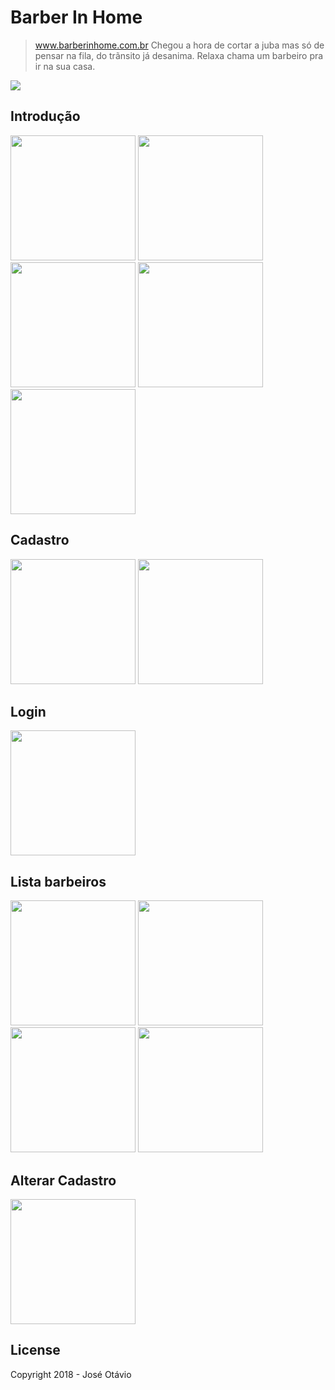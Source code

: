 # Barber In Home
> <a href="http://barberinhome.com.br">www.barberinhome.com.br</a>
> Chegou a hora de cortar a juba mas só de pensar na fila, do trãnsito já desanima. Relaxa chama um barbeiro pra ir na sua casa.

<img src="https://user-images.githubusercontent.com/32207134/41182748-66bfdeda-6b4d-11e8-812c-980691c8e4ad.jpg">


## Introdução
<p>
  <img width="200"  src="https://user-images.githubusercontent.com/32207134/41182322-7fbe69bc-6b4b-11e8-824a-4691159cd4b9.png">
  <img width="200"  src="https://user-images.githubusercontent.com/32207134/41182324-7fdd4d14-6b4b-11e8-901c-92cfaf9e0666.png">
  <img width="200"  src="https://user-images.githubusercontent.com/32207134/41182309-7e261122-6b4b-11e8-9a24-71af7b5a3091.png">
  <img width="200"  src="https://user-images.githubusercontent.com/32207134/41182310-7e459952-6b4b-11e8-91d5-7a0cc4bb6422.png">
  <img width="200"  src="https://user-images.githubusercontent.com/32207134/41182311-7e632c24-6b4b-11e8-80a4-21d0dc01d554.png">  
</p>


## Cadastro
<p>
  <img width="200"  src="https://user-images.githubusercontent.com/32207134/41182313-7e9d9be8-6b4b-11e8-9f4a-c8b5c6a516a7.png">
  <img width="200"  src="https://user-images.githubusercontent.com/32207134/41182314-7eb9a450-6b4b-11e8-90bb-970de524b06d.png">
</p>

## Login
<p>
  <img width="200"  src="https://user-images.githubusercontent.com/32207134/41182315-7ed46bdc-6b4b-11e8-924a-845190cffa60.png">
</p>

## Lista barbeiros
<p>
  <img width="200"  src="https://user-images.githubusercontent.com/32207134/41182316-7ef26c7c-6b4b-11e8-8556-b903081dd39d.png">
  <img width="200"  src="https://user-images.githubusercontent.com/32207134/41182317-7f112914-6b4b-11e8-8a9f-654d9b8268fb.png">
  <img width="200"  src="https://user-images.githubusercontent.com/32207134/41182318-7f2f3ada-6b4b-11e8-809a-c43c4a61ac99.png">
  <img width="200"  src="https://user-images.githubusercontent.com/32207134/41182319-7f4c4f30-6b4b-11e8-95b0-7cab69dc3c26.png">
</p>

## Alterar Cadastro
<p>
  <img width="200"  src="https://user-images.githubusercontent.com/32207134/41182320-7f8640a0-6b4b-11e8-8a0b-30f74b26bacd.png">
</p>


## License
Copyright 2018 - José Otávio
